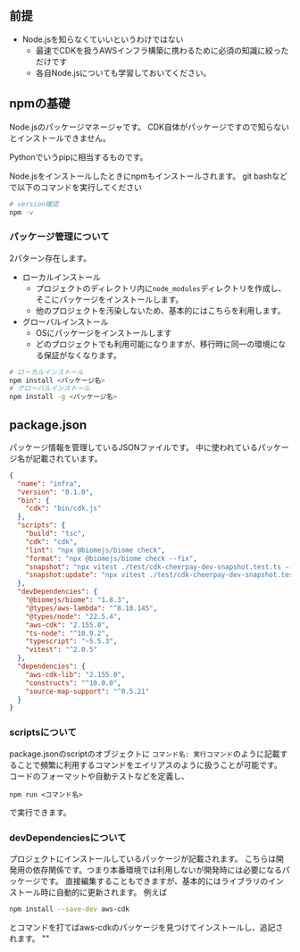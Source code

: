 

## 前提
- Node.jsを知らなくていいというわけではない
	- 最速でCDKを扱うAWSインフラ構築に携わるために必須の知識に絞っただけです
	- 各自Node.jsについても学習しておいてください。

## npmの基礎
Node.jsのパッケージマネージャです。
CDK自体がパッケージですので知らないとインストールできません。

Pythonでいうpipに相当するものです。

Node.jsをインストールしたときにnpmもインストールされます。
git bashなどで以下のコマンドを実行してください
```bash
# version確認
npm -v
```

### パッケージ管理について
2パターン存在します。
- ローカルインストール
	- プロジェクトのディレクトリ内に`node_modules`ディレクトリを作成し、そこにパッケージをインストールします。
	- 他のプロジェクトを汚染しないため、基本的にはこちらを利用します。
- グローバルインストール
	- OSにパッケージをインストールします
	- どのプロジェクトでも利用可能になりますが、移行時に同一の環境になる保証がなくなります。
```bash
# ローカルインストール
npm install <パッケージ名>
# グローバルインストール
npm install -g <パッケージ名>
```

## package.json
パッケージ情報を管理しているJSONファイルです。
中に使われているパッケージ名が記載されています。

```json
{
  "name": "infra",
  "version": "0.1.0",
  "bin": {
    "cdk": "bin/cdk.js"
  },
  "scripts": {
    "build": "tsc",
    "cdk": "cdk",
    "lint": "npx @biomejs/biome check",
    "format": "npx @biomejs/biome check --fix",
    "snapshot": "npx vitest ./test/cdk-cheerpay-dev-snapshot.test.ts --run",
    "snapshot:update": "npx vitest ./test/cdk-cheerpay-dev-snapshot.test.ts --u"
  },
  "devDependencies": {
    "@biomejs/biome": "1.8.3",
    "@types/aws-lambda": "^8.10.145",
    "@types/node": "22.5.4",
    "aws-cdk": "2.155.0",
    "ts-node": "^10.9.2",
    "typescript": "~5.5.3",
    "vitest": "^2.0.5"
  },
  "dependencies": {
    "aws-cdk-lib": "2.155.0",
    "constructs": "^10.0.0",
    "source-map-support": "^0.5.21"
  }
}
```

### scriptsについて
package.jsonのscriptのオブジェクトに
`コマンド名: 実行コマンド`のように記載することで頻繁に利用するコマンドをエイリアスのように扱うことが可能です。
コードのフォーマットや自動テストなどを定義し、
```
npm run <コマンド名>
```
で実行できます。

### devDependenciesについて
プロジェクトにインストールしているパッケージが記載されます。
こちらは開発用の依存関係です。つまり本番環境では利用しないが開発時には必要になるパッケージです。
直接編集することもできますが、基本的にはライブラリのインストール時に自動的に更新されます。
例えば
```bash
npm install --save-dev aws-cdk
```
とコマンドを打てばaws-cdkのパッケージを見つけてインストールし、追記されます。
""